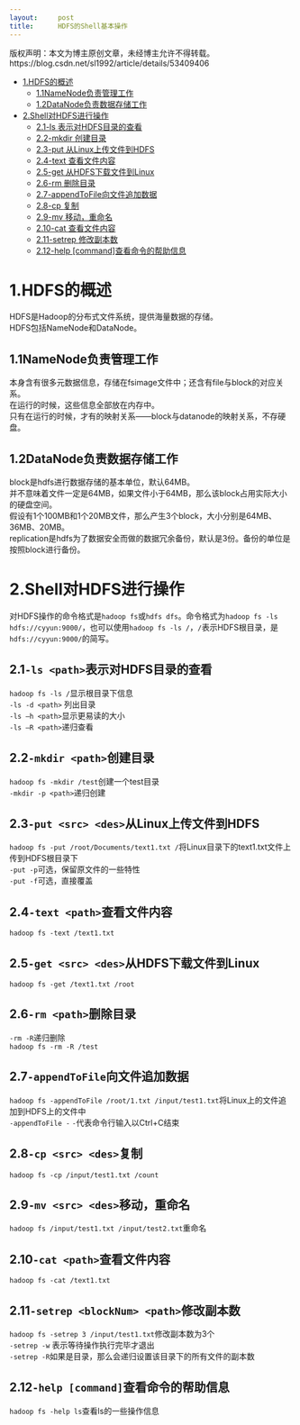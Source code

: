 ```yaml
---
layout:     post
title:      HDFS的Shell基本操作
---
```

<div id="article_content" class="article_content clearfix csdn-tracking-statistics" data-pid="blog" data-mod="popu_307" data-dsm="post">
								<div class="article-copyright">
					版权声明：本文为博主原创文章，未经博主允许不得转载。					https://blog.csdn.net/sl1992/article/details/53409406				</div>
								            <div id="content_views" class="markdown_views prism-atelier-sulphurpool-light">
							<!-- flowchart 箭头图标 勿删 -->
							<svg xmlns="http://www.w3.org/2000/svg" style="display: none;"><path stroke-linecap="round" d="M5,0 0,2.5 5,5z" id="raphael-marker-block" style="-webkit-tap-highlight-color: rgba(0, 0, 0, 0);"></path></svg>
							<p></p><div class="toc"><div class="toc">
<ul>
<li><a href="#1hdfs%E7%9A%84%E6%A6%82%E8%BF%B0" rel="nofollow">1.HDFS的概述</a><ul>
<li><a href="#11namenode%E8%B4%9F%E8%B4%A3%E7%AE%A1%E7%90%86%E5%B7%A5%E4%BD%9C" rel="nofollow">1.1NameNode负责管理工作</a></li>
<li><a href="#12datanode%E8%B4%9F%E8%B4%A3%E6%95%B0%E6%8D%AE%E5%AD%98%E5%82%A8%E5%B7%A5%E4%BD%9C" rel="nofollow">1.2DataNode负责数据存储工作</a></li>
</ul>
</li>
<li><a href="#2shell%E5%AF%B9hdfs%E8%BF%9B%E8%A1%8C%E6%93%8D%E4%BD%9C" rel="nofollow">2.Shell对HDFS进行操作</a><ul>
<li><a href="#21-ls-path%E8%A1%A8%E7%A4%BA%E5%AF%B9hdfs%E7%9B%AE%E5%BD%95%E7%9A%84%E6%9F%A5%E7%9C%8B" rel="nofollow">2.1-ls <path>表示对HDFS目录的查看</path></a></li>
<li><a href="#22-mkdir-path%E5%88%9B%E5%BB%BA%E7%9B%AE%E5%BD%95" rel="nofollow">2.2-mkdir <path>创建目录</path></a></li>
<li><a href="#23-put-src-des%E4%BB%8Elinux%E4%B8%8A%E4%BC%A0%E6%96%87%E4%BB%B6%E5%88%B0hdfs" rel="nofollow">2.3-put <src> <des>从Linux上传文件到HDFS</des></src></a></li>
<li><a href="#24-text-path%E6%9F%A5%E7%9C%8B%E6%96%87%E4%BB%B6%E5%86%85%E5%AE%B9" rel="nofollow">2.4-text <path>查看文件内容</path></a></li>
<li><a href="#25-get-src-des%E4%BB%8Ehdfs%E4%B8%8B%E8%BD%BD%E6%96%87%E4%BB%B6%E5%88%B0linux" rel="nofollow">2.5-get <src> <des>从HDFS下载文件到Linux</des></src></a></li>
<li><a href="#26-rm-path%E5%88%A0%E9%99%A4%E7%9B%AE%E5%BD%95" rel="nofollow">2.6-rm <path>删除目录</path></a></li>
<li><a href="#27-appendtofile%E5%90%91%E6%96%87%E4%BB%B6%E8%BF%BD%E5%8A%A0%E6%95%B0%E6%8D%AE" rel="nofollow">2.7-appendToFile向文件追加数据</a></li>
<li><a href="#28-cp-src-des%E5%A4%8D%E5%88%B6" rel="nofollow">2.8-cp <src> <des>复制</des></src></a></li>
<li><a href="#29-mv-src-des%E7%A7%BB%E5%8A%A8%E9%87%8D%E5%91%BD%E5%90%8D" rel="nofollow">2.9-mv <src> <des>移动，重命名</des></src></a></li>
<li><a href="#210-cat-path%E6%9F%A5%E7%9C%8B%E6%96%87%E4%BB%B6%E5%86%85%E5%AE%B9" rel="nofollow">2.10-cat <path>查看文件内容</path></a></li>
<li><a href="#211-setrep-blocknum-path%E4%BF%AE%E6%94%B9%E5%89%AF%E6%9C%AC%E6%95%B0" rel="nofollow">2.11-setrep <blocknum> <path>修改副本数</path></blocknum></a></li>
<li><a href="#212-help-command%E6%9F%A5%E7%9C%8B%E5%91%BD%E4%BB%A4%E7%9A%84%E5%B8%AE%E5%8A%A9%E4%BF%A1%E6%81%AF" rel="nofollow">2.12-help [command]查看命令的帮助信息</a></li>
</ul>
</li>
</ul>
</div>
</div>




<h1 id="1hdfs的概述">1.HDFS的概述</h1>

<p>HDFS是Hadoop的分布式文件系统，提供海量数据的存储。 <br>
HDFS包括NameNode和DataNode。</p>



<h2 id="11namenode负责管理工作">1.1NameNode负责管理工作</h2>

<p>本身含有很多元数据信息，存储在fsimage文件中；还含有file与block的对应关系。 <br>
在运行的时候，这些信息全部放在内存中。 <br>
只有在运行的时候，才有的映射关系——block与datanode的映射关系，不存硬盘。</p>



<h2 id="12datanode负责数据存储工作">1.2DataNode负责数据存储工作</h2>

<p>block是hdfs进行数据存储的基本单位，默认64MB。 <br>
并不意味着文件一定是64MB，如果文件小于64MB，那么该block占用实际大小的硬盘空间。 <br>
假设有1个100MB和1个20MB文件，那么产生3个block，大小分别是64MB、36MB、20MB。 <br>
replication是hdfs为了数据安全而做的数据冗余备份，默认是3份。备份的单位是按照block进行备份。</p>



<h1 id="2shell对hdfs进行操作">2.Shell对HDFS进行操作</h1>

<p>对HDFS操作的命令格式是<code>hadoop fs</code>或<code>hdfs dfs</code>。命令格式为<code>hadoop fs -ls hdfs://cyyun:9000/</code>，也可以使用<code>hadoop fs -ls /</code>，<code>/</code>表示HDFS根目录，是<code>hdfs://cyyun:9000/</code>的简写。</p>



<h2 id="21-ls-path表示对hdfs目录的查看">2.1<code>-ls &lt;path&gt;</code>表示对HDFS目录的查看</h2>

<p><code>hadoop fs -ls /</code>显示根目录下信息 <br>
<code>-ls -d &lt;path&gt;</code> 列出目录 <br>
<code>-ls –h &lt;path&gt;</code>显示更易读的大小 <br>
<code>-ls –R &lt;path&gt;</code>递归查看</p>

<h2 id="22-mkdir-path创建目录">2.2<code>-mkdir &lt;path&gt;</code>创建目录</h2>

<p><code>hadoop fs -mkdir /test</code>创建一个test目录 <br>
<code>-mkdir -p &lt;path&gt;</code>递归创建</p>



<h2 id="23-put-src-des从linux上传文件到hdfs">2.3<code>-put &lt;src&gt; &lt;des&gt;</code>从Linux上传文件到HDFS</h2>

<p><code>hadoop fs -put /root/Documents/text1.txt /</code>将Linux目录下的text1.txt文件上传到HDFS根目录下 <br>
<code>-put -p</code>可选，保留原文件的一些特性 <br>
<code>-put -f</code>可选，直接覆盖</p>



<h2 id="24-text-path查看文件内容">2.4<code>-text &lt;path&gt;</code>查看文件内容</h2>

<p><code>hadoop fs -text /text1.txt</code></p>

<h2 id="25-get-src-des从hdfs下载文件到linux">2.5<code>-get &lt;src&gt; &lt;des&gt;</code>从HDFS下载文件到Linux</h2>

<p><code>hadoop fs -get /text1.txt /root</code></p>



<h2 id="26-rm-path删除目录">2.6<code>-rm &lt;path&gt;</code>删除目录</h2>

<p><code>-rm -R</code>递归删除 <br>
<code>hadoop fs -rm -R /test</code></p>

<h2 id="27-appendtofile向文件追加数据">2.7<code>-appendToFile</code>向文件追加数据</h2>

<p><code>hadoop fs -appendToFile /root/1.txt /input/test1.txt</code>将Linux上的文件追加到HDFS上的文件中 <br>
<code>-appendToFile -</code> <code>-</code>代表命令行输入以Ctrl+C结束</p>



<h2 id="28-cp-src-des复制">2.8<code>-cp &lt;src&gt; &lt;des&gt;</code>复制</h2>

<p><code>hadoop fs -cp /input/test1.txt /count</code></p>



<h2 id="29-mv-src-des移动重命名">2.9<code>-mv &lt;src&gt; &lt;des&gt;</code>移动，重命名</h2>

<p><code>hadoop fs /input/test1.txt /input/test2.txt</code>重命名</p>



<h2 id="210-cat-path查看文件内容">2.10<code>-cat &lt;path&gt;</code>查看文件内容</h2>

<p><code>hadoop fs -cat /text1.txt</code></p>

<h2 id="211-setrep-blocknum-path修改副本数">2.11<code>-setrep &lt;blockNum&gt; &lt;path&gt;</code>修改副本数</h2>

<p><code>hadoop fs -setrep 3 /input/test1.txt</code>修改副本数为3个 <br>
<code>-setrep -w</code> 表示等待操作执行完毕才退出 <br>
<code>-setrep -R</code>如果是目录，那么会递归设置该目录下的所有文件的副本数</p>



<h2 id="212-help-command查看命令的帮助信息">2.12<code>-help [command]</code>查看命令的帮助信息</h2>

<p><code>hadoop fs -help ls</code>查看ls的一些操作信息</p>            </div>
						<link href="https://csdnimg.cn/release/phoenix/mdeditor/markdown_views-9e5741c4b9.css" rel="stylesheet">
                </div>